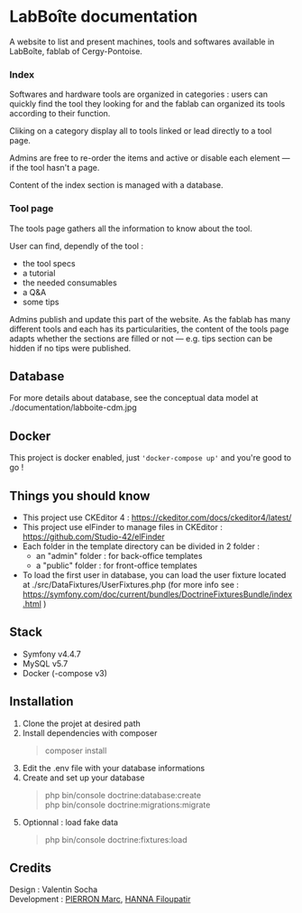 # LabBoîte documentation 

A website to list and present machines, tools and softwares available in LabBoîte, fablab of Cergy-Pontoise.

### Index

Softwares and hardware tools are organized in categories : users can quickly find the tool they looking for and the fablab can organized its tools according to their function. 

Cliking on a category display all to tools linked or lead directly to a tool page.

Admins are free to re-order the items and active or disable each element — if the tool hasn't a page.

Content of the index section is managed with a database.

### Tool page

The tools page gathers all the information to know about the tool.

User can find, dependly of the tool : 
* the tool specs
* a tutorial 
* the needed consumables
* a Q&A 
* some tips

Admins publish and update this part of the website. As the fablab has many different tools and each has its particularities, the content of the tools page adapts whether the sections are filled or not — e.g. tips section can be hidden if no tips were published.

## Database

For more details about database, see the conceptual data model at ./documentation/labboite-cdm.jpg

## Docker

This project is docker enabled, just `'docker-compose up'` and you're good to go !

## Things you should know

* This project use CKEditor 4 : https://ckeditor.com/docs/ckeditor4/latest/
* This project use elFinder to manage files in CKEditor : https://github.com/Studio-42/elFinder
* Each folder in the template directory can be divided in 2 folder : 
    - an "admin" folder : for back-office templates
    - a "public" folder : for front-office templates
* To load the first user in database, you can load the user fixture located at ./src/DataFixtures/UserFixtures.php (for more info see : https://symfony.com/doc/current/bundles/DoctrineFixturesBundle/index.html )

## Stack

* Symfony v4.4.7
* MySQL v5.7
* Docker (-compose v3)

## Installation

1. Clone the projet at desired path
2. Install dependencies with composer
    >composer install
3. Edit the .env file with your database informations
4. Create and set up your database
    >php bin/console doctrine:database:create  
    php bin/console doctrine:migrations:migrate
5. Optionnal : load fake data
    >php bin/console doctrine:fixtures:load

## Credits

Design : Valentin Socha  
Development : [PIERRON Marc](https://marcpierron.com/), [HANNA Filoupatir](https://github.com/filou78955)
